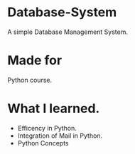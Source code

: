 # Database-System
A simple Database Management System.

# Made for
Python course.

# What I learned.
  * Efficency in Python.
  * Integration of Mail in Python.
  * Python Concepts
